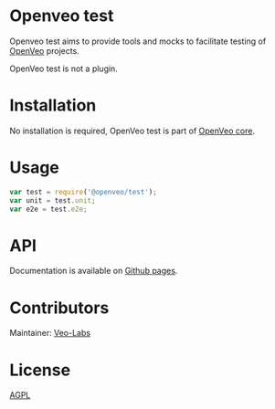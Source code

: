 # Openveo test

Openveo test aims to provide tools and mocks to facilitate testing of [OpenVeo](https://github.com/veo-labs/openveo-core) projects.

OpenVeo test is not a plugin.

# Installation

No installation is required, OpenVeo test is part of [OpenVeo core](https://github.com/veo-labs/openveo-core).

# Usage

```javascript
var test = require('@openveo/test');
var unit = test.unit;
var e2e = test.e2e;
```

# API

Documentation is available on [Github pages](http://veo-labs.github.io/openveo-test/6.0.0/index.html).

# Contributors

Maintainer: [Veo-Labs](http://www.veo-labs.com/)

# License

[AGPL](http://www.gnu.org/licenses/agpl-3.0.en.html)
